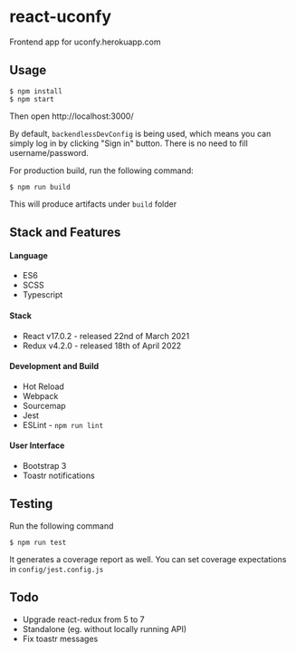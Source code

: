 # react-uconfy

Frontend app for uconfy.herokuapp.com

## Usage
```
$ npm install
$ npm start
```

Then open http://localhost:3000/

By default, `backendlessDevConfig` is being used, which means you can simply log in by clicking "Sign in" button. There is 
no need to fill username/password.

For production build, run the following command:

```
$ npm run build
```

This will produce artifacts under ``build`` folder

## Stack and Features

#### Language
- ES6
- SCSS
- Typescript

#### Stack
- React v17.0.2 - released 22nd of March 2021
- Redux v4.2.0 - released 18th of April 2022

#### Development and Build
- Hot Reload
- Webpack
- Sourcemap
- Jest
- ESLint - ``npm run lint``

#### User Interface
- Bootstrap 3
- Toastr notifications

## Testing

Run the following command

```
$ npm run test
``` 

It generates a coverage report as well. You can set coverage expectations in ``config/jest.config.js``


## Todo

- Upgrade react-redux from 5 to 7
- Standalone (eg. without locally running API)
- Fix toastr messages
